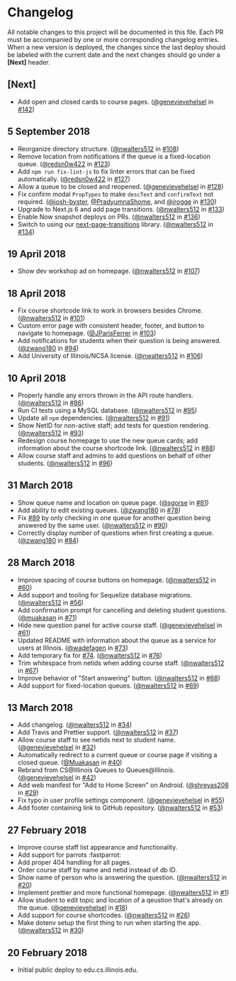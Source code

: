 # Changelog

All notable changes to this project will be documented in this file.
Each PR must be accompanied by one or more corresponding changelog entries.
When a new version is deployed, the changes since the last deploy should be labeled
with the current date and the next changes should go under a **[Next]** header.

## [Next]

- Add open and closed cards to course pages. ([@genevievehelsel](https://github.com/genevievehelsel) in [#142](https://github.com/illinois/queue/pull/142))

## 5 September 2018

- Reorganize directory structure. ([@nwalters512](https://github.com/nwalters512) in [#108](https://github.com/illinois/queue/pull/108))
- Remove location from notifications if the queue is a fixed-location queue. ([@redsn0w422](https://github.com/redsn0w422) in [#123](https://github.com/illinois/queue/pull/123))
- Add `npm run fix-lint-js` to fix linter errors that can be fixed automatically. ([@redsn0w422](https://github.com/redsn0w422) in [#127](https://github.com/illinois/queue/pull/127))
- Allow a queue to be closed and reopened. ([@genevievehelsel](https://github.com/genevievehelsel) in [#128](https://github.com/illinois/queue/pull/128))
- Fix confirm modal `PropTypes` to make `descText` and `confirmText` not required. ([@josh-byster](https://github.com/josh-byster), [@PradyumnaShome](https://github.com/PradyumnaShome), and [@jrogge](https://github.com/jrogge) in [#130](https://github.com/illinois/queue/pull/130))
- Upgrade to Next.js 6 and add page transitions. ([@nwalters512](https://github.com/nwalters512) in [#133](https://github.com/illinois/queue/pull/133))
- Enable Now snapshot deploys on PRs. ([@nwalters512](https://github.com/nwalters512) in [#136](https://github.com/illinois/queue/pull/136))
- Switch to using our [next-page-transitions](https://github.com/illinois/next-page-transitions) library. ([@nwalters512](https://github.com/nwalters512) in [#134](https://github.com/illinois/queue/pull/134))

## 19 April 2018

- Show dev workshop ad on homepage. ([@nwalters512](https://github.com/nwalters512) in [#107](https://github.com/illinois/queue/pull/107))

## 18 April 2018

- Fix course shortcode link to work in browsers besides Chrome. ([@nwalters512](https://github.com/nwalters512) in [#101](https://github.com/illinois/queue/pull/101))
- Custom error page with consistent header, footer, and button to navigate to homepage. ([@JParisFerrer](https://github.com/jparisferrer) in [#103](https://github.com/illinois/queue/pull/103))
- Add notifications for students when their question is being answered. ([@zwang180](https://github.com/zwang180) in [#94](https://github.com/illinois/queue/pull/94))
- Add University of Illinois/NCSA license. ([@nwalters512](https://github.com/nwalters512) in [#106](https://github.com/illinois/queue/pull/106))

## 10 April 2018

- Properly handle any errors thrown in the API route handlers. ([@nwalters512](https://github.com/nwalters512) in [#86](https://github.com/illinois/queue/pull/86))
- Run CI tests using a MySQL database. ([@nwalters512](https://github.com/nwalters512) in [#95](https://github.com/illinois/queue/pull/95))
- Update all `npm` dependencies. ([@nwalters512](https://github.com/nwalters512) in [#91](https://github.com/illinois/queue/pull/91))
- Show NetID for non-active staff; add tests for question rendering. ([@nwalters512](https://github.com/nwalters512) in [#93](https://github.com/illinois/queue/pull/93))
- Redesign course homepage to use the new queue cards; add information about the course shortcode link. ([@nwalters512](https://github.com/nwalters512) in [#88](https://github.com/illinois/queue/pull/88))
- Allow course staff and admins to add questions on behalf of other students. ([@nwalters512](https://github.com/nwalters512) in [#96](https://github.com/illinois/queue/pull/96))

## 31 March 2018

- Show queue name and location on queue page. ([@sgorse](https://github.com/sgorse) in [#81](https://github.com/illinois/queue/pull/81))
- Add ability to edit existing queues. ([@zwang180](https://github.com/zwang180) in [#78](https://github.com/illinois/queue/pull/78))
- Fix [#89](https://github.com/illinois/queue/issues/89) by only checking in one queue for another question being answered by the same user. ([@nwalters512](https://github.com/nwalters512) in [#90](https://github.com/illinois/queue/pull/90))
- Correctly display number of questions when first creating a queue. ([@zwang180](https://github.com/zwang180) in [#84](https://github.com/illinois/queue/pull/84))

## 28 March 2018

- Improve spacing of course buttons on homepage. ([@nwalters512](https://github.com/nwalters512) in [#60](https://github.com/illinois/queue/pull/60))
- Add support and tooling for Sequelize database migrations. ([@nwalters512](https://github.com/nwalters512) in [#56](https://github.com/illinois/queue/pull/56))
- Add confirmation prompt for cancelling and deleting student questions. ([@muakasan](https://github.com/muakasan) in [#71](https://github.com/illinois/queue/pull/71))
- Hide new question panel for active course staff. ([@genevievehelsel](https://github.com/genevievehelsel) in [#61](https://github.com/illinois/queue/pull/61))
- Updated README with information about the queue as a service for users at Illinois. ([@wadefagen](https://github.com/wadefagen) in [#73](https://github.com/illinois/queue/pull/73))
- Add temporary fix for [#74](https://github.com/illinois/queue/issues/74). ([@nwalters512](https://github.com/nwalters512) in [#76](https://github.com/illinois/queue/pull/76))
- Trim whitespace from netids when adding course staff. ([@nwalters512](https://github.com/nwalters512) in [#67](https://github.com/illinois/queue/pull/67))
- Improve behavior of "Start answering" button. ([@nwalters512](https://github.com/nwalters512) in [#68](https://github.com/illinois/queue/pull/68))
- Add support for fixed-location queues. ([@nwalters512](https://github.com/nwalters512) in [#69](https://github.com/illinois/queue/pull/69))

## 13 March 2018

- Add changelog. ([@nwalters512](https://github.com/nwalters512) in [#34](https://github.com/illinois/queue/pull/34))
- Add Travis and Prettier support. ([@nwalters512](https://github.com/nwalters512) in [#37](https://github.com/illinois/queue/pull/37))
- Allow course staff to see netids next to student name. ([@genevievehelsel](https://github.com/genevievehelsel) in [#32](https://github.com/illinois/queue/pull/32))
- Automatically redirect to a current queue or course page if visiting a closed queue. ([@Muakasan](https://github.com/Muakasan) in [#40](https://github.com/illinois/queue/pull/40))
- Rebrand from CS@Illinois Queues to Queues@Illinois. ([@genevievehelsel](https://github.com/genevievehelsel) in [#42](https://github.com/illinois/queue/pull/42))
- Add web manifest for "Add to Home Screen" on Android. ([@shreyas208](https://github.com/shreyas208) in [#29](https://github.com/illinois/queue/pull/29))
- Fix typo in user profile settings component. ([@genevievehelsel](https://github.com/genevievehelsel) in [#55](https://github.com/illinois/queue/pull/55))
- Add footer containing link to GitHub repository. ([@nwalters512](https://github.com/nwalters512) in [#53](https://github.com/illinois/queue/pull/53))

## 27 February 2018

- Improve course staff list appearance and functionality.
- Add support for parrots :fastparrot:
- Add proper 404 handling for all pages.
- Order course staff by name and netid instead of db ID.
- Show name of person who is answering the question. ([@nwalters512](https://github.com/nwalters512) in [#20](https://github.com/illinois/queue/pull/20))
- Implement prettier and more functional homepage. ([@nwalters512](https://github.com/nwalters512) in [#1](https://github.com/illinois/queue/pull/1))
- Allow student to edit topic and location of a qeustion that's already on the queue. ([@genevievehelsel](https://github.com/genevievehelsel) in [#18](https://github.com/illinois/queue/pull/18))
- Add support for course shortcodes. ([@nwalters512](https://github.com/nwalters512) in [#26](https://github.com/illinois/queue/pull/26))
- Make dotenv setup the first thing to run when starting the app. ([@nwalters512](https://github.com/nwalters512) in [#30](https://github.com/illinois/queue/pull/30))

## 20 February 2018

- Initial public deploy to edu.cs.illinois.edu.
